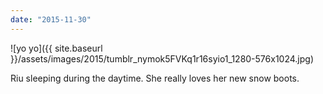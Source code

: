 ```yaml
---
date: "2015-11-30"
---
```


![yo yo]({{ site.baseurl }}/assets/images/2015/tumblr_nymok5FVKq1r16syio1_1280-576x1024.jpg)

Riu sleeping during the daytime. She really loves her new snow boots.
